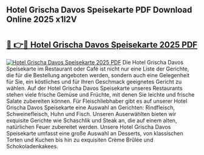 ## Hotel Grischa Davos Speisekarte PDF Download Online 2025 x1l2V

# <h2><a href="http://gc5hid.nevu.top/?p=Hotel+Grischa+Davos+Speisekarte">🔗 👉🔴 Hotel Grischa Davos Speisekarte 2025 PDF</a></h2>

[![Hotel Grischa Davos Speisekarte 2025 PDF](https://i.imgur.com/dBaPXMq.png)](http://gc5hid.nevu.top/?p=Hotel+Grischa+Davos+Speisekarte)
Die Hotel Grischa Davos Speisekarte im Restaurant oder Café ist nicht nur eine Liste der Gerichte, die für die Bestellung angeboten werden, sondern auch eine Gelegenheit für Sie, ein köstliches und für Ihren Geschmack geeignetes Gericht zu wählen. Auf der Hotel Grischa Davos Speisekarte unseres Restaurants stehen viele frische Gemüse und Früchte, mit denen Sie leichte und frische Salate zubereiten können. Für Fleischliebhaber gibt es auf unserer Hotel Grischa Davos Speisekarte eine Auswahl an Gerichten: Rindfleisch, Schweinefleisch, Huhn und Fisch. Unseren Auserwählten bieten wir exquisite Gerichte wie Schaschlik und Steak an, die auf einem alten, natürlichen Feuer zubereitet werden. Unsere Hotel Grischa Davos Speisekarte umfasst eine große Auswahl an Desserts, von klassischen Torten und Kuchen bis hin zu exquisiten Crème Brûlée und Schokoladenkakees.
